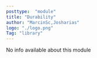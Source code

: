 ```yaml
---
posttype:  "module"  
title: "Durability"
author: "MarcinSc,Josharias"
logo: "./logo.png"
Tag: "library"
---
```

No info available about this module
